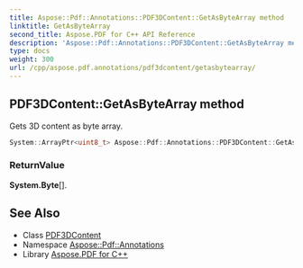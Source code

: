 ```yaml
---
title: Aspose::Pdf::Annotations::PDF3DContent::GetAsByteArray method
linktitle: GetAsByteArray
second_title: Aspose.PDF for C++ API Reference
description: 'Aspose::Pdf::Annotations::PDF3DContent::GetAsByteArray method. Gets 3D content as byte array in C++.'
type: docs
weight: 300
url: /cpp/aspose.pdf.annotations/pdf3dcontent/getasbytearray/
---
```

## PDF3DContent::GetAsByteArray method


Gets 3D content as byte array.

```cpp
System::ArrayPtr<uint8_t> Aspose::Pdf::Annotations::PDF3DContent::GetAsByteArray()
```


### ReturnValue

**System.Byte**[].

## See Also

* Class [PDF3DContent](../)
* Namespace [Aspose::Pdf::Annotations](../../)
* Library [Aspose.PDF for C++](../../../)
